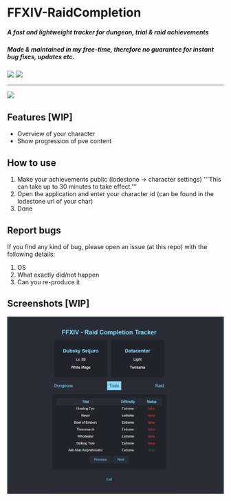 # FFXIV-RaidCompletion
##### A fast and lightweight tracker for dungeon, trial & raid achievements
##### Made & maintained in my free-time, therefore no guarantee for instant bug fixes, updates etc.
![](https://img.shields.io/badge/Current%20Version-0.6-red?style=for-the-badge&logo=git)
![](https://img.shields.io/badge/Game%20Version-6.4-blue?style=for-the-badge&logo=)
___
[![](https://img.shields.io/badge/Download%20latest-v0.5-blue?style=for-the-badge&logo=)](https://github.com/DubskySteam/FFXIV-RaidCompletion/releases/)
## Features [WIP]
- Overview of your character
- Show progression of pve content
## How to use
1. Make your achievements public (lodestone -> character settings)
'''This can take up to 30 minutes to take effect.'''
2. Open the application and enter your character id (can be found in the lodestone url of your char)
3. Done
## Report bugs
If you find any kind of bug, please open an issue (at this repo) with the following details:
1. OS
2. What exactly did/not happen
3. Can you re-produce it 
## Screenshots [WIP]
![](media/readme_screenshot.png)
